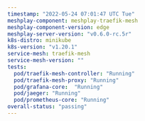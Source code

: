 ```yaml
---
timestamp: "2022-05-24 07:01:47 UTC Tue"
meshplay-component: meshplay-traefik-mesh
meshplay-component-version: edge
meshplay-server-version: "v0.6.0-rc.5r"
k8s-distro: minikube
k8s-version: "v1.20.1"
service-mesh: traefik-mesh
service-mesh-version: ""
tests:
  pod/traefik-mesh-controller: "Running"
  pod/traefik-mesh-proxy: "Running"
  pod/grafana-core:  "Running"
  pod/jaeger: "Running"
  pod/prometheus-core: "Running" 
overall-status: "passing"
---
```

